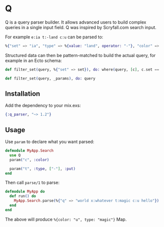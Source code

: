 # Q

Q is a query parser builder. It allows advanced users to build complex queries in a single input field. Q was inspired by Scryfall.com search input.

For example `e:ia t:-land c:u` can be parsed to:

```elixir
%{"set" => "ia", "type" => %{value: "land", operator: "-"}, "color" => "u"}
```

Structured data can then be pattern-matched to build the actual query, for example in an Ecto schema:

```elixir
def filter_set(query, %{"set" => set}), do: where(query, [c], c.set == ^set)

def filter_set(query, _params), do: query
```

## Installation


Add the dependency to your mix.exs:

```elixir
{:q_parser, "~> 1.2"}
```


## Usage

Use `param` to declare what you want parsed:

```elixir
defmodule MyApp.Search
  use Q
  param("c", :color)

  param("t", :type, ["-"], :put)
end
```

Then call `parse/1` to parse:

```elixir
defmodule MyApp do
  def run() do
    MyApp.Search.parse(%{"q" => "world x:whatever t:magic c:u hello"})
  end
end
```

The above will produce `%{color: "u", type: "magic"}` Map.

